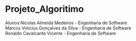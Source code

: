 # Projeto_Algoritimo

Alunos
    Nicolas Almeida Medeiros - Engenharia de Software <br/>
    Marcos Vinicius Gonçalves da Silva - Engenharia de Software <br/>
    Ronaldo Cavalcante Vicente - Engenharia de Software